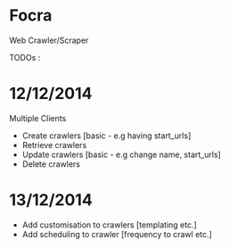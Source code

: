 Focra
=====

Web Crawler/Scraper

TODOs : 

12/12/2014
=====
Multiple Clients
- Create crawlers [basic - e.g having start_urls]
- Retrieve crawlers
- Update crawlers [basic - e.g change name, start_urls]
- Delete crawlers 

13/12/2014
=====
- Add customisation to crawlers [templating etc.]
- Add scheduling to crawler [frequency to crawl etc.] 
